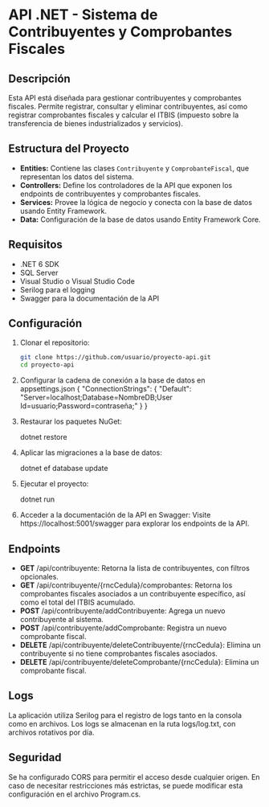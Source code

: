 # API .NET - Sistema de Contribuyentes y Comprobantes Fiscales

## Descripción

Esta API está diseñada para gestionar contribuyentes y comprobantes fiscales. Permite registrar, consultar y eliminar contribuyentes, así como registrar comprobantes fiscales y calcular el ITBIS (impuesto sobre la transferencia de bienes industrializados y servicios).

## Estructura del Proyecto

- **Entities:** Contiene las clases `Contribuyente` y `ComprobanteFiscal`, que representan los datos del sistema.
- **Controllers:** Define los controladores de la API que exponen los endpoints de contribuyentes y comprobantes fiscales.
- **Services:** Provee la lógica de negocio y conecta con la base de datos usando Entity Framework.
- **Data:** Configuración de la base de datos usando Entity Framework Core.

## Requisitos

- .NET 6 SDK
- SQL Server
- Visual Studio o Visual Studio Code
- Serilog para el logging
- Swagger para la documentación de la API

## Configuración

1. Clonar el repositorio:

   ```bash
   git clone https://github.com/usuario/proyecto-api.git
   cd proyecto-api

2. Configurar la cadena de conexión a la base de datos en appsettings.json
    {
        "ConnectionStrings": {
            "Default": "Server=localhost;Database=NombreDB;User Id=usuario;Password=contraseña;"
        }
    }

3. Restaurar los paquetes NuGet:

    dotnet restore

4. Aplicar las migraciones a la base de datos:

    dotnet ef database update

5. Ejecutar el proyecto:

    dotnet run

6. Acceder a la documentación de la API en Swagger:
    Visite https://localhost:5001/swagger para explorar los endpoints de la API.

## Endpoints
- **GET** /api/contribuyente: Retorna la lista de contribuyentes, con filtros opcionales.
- **GET** /api/contribuyente/{rncCedula}/comprobantes: Retorna los comprobantes fiscales asociados a un contribuyente específico, así como el total del ITBIS acumulado.
- **POST** /api/contribuyente/addContribuyente: Agrega un nuevo contribuyente al sistema.
- **POST** /api/contribuyente/addComprobante: Registra un nuevo comprobante fiscal.
- **DELETE** /api/contribuyente/deleteContribuyente/{rncCedula}: Elimina un contribuyente si no tiene comprobantes fiscales asociados.
- **DELETE** /api/contribuyente/deleteComprobante/{rncCedula}: Elimina un comprobante fiscal.

## Logs
La aplicación utiliza Serilog para el registro de logs tanto en la consola como en archivos. Los logs se almacenan en la ruta logs/log.txt, con archivos rotativos por día.

## Seguridad
Se ha configurado CORS para permitir el acceso desde cualquier origen. En caso de necesitar restricciones más estrictas, se puede modificar esta configuración en el archivo Program.cs.